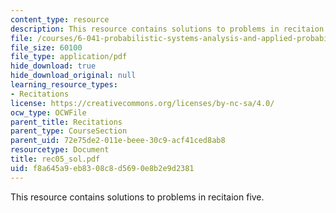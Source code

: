 ```yaml
---
content_type: resource
description: This resource contains solutions to problems in recitaion five.
file: /courses/6-041-probabilistic-systems-analysis-and-applied-probability-spring-2006/f8a645a9eb8308c8d5690e8b2e9d2381_rec05_sol.pdf
file_size: 60100
file_type: application/pdf
hide_download: true
hide_download_original: null
learning_resource_types:
- Recitations
license: https://creativecommons.org/licenses/by-nc-sa/4.0/
ocw_type: OCWFile
parent_title: Recitations
parent_type: CourseSection
parent_uid: 72e75de2-011e-beee-30c9-acf41ced8ab8
resourcetype: Document
title: rec05_sol.pdf
uid: f8a645a9-eb83-08c8-d569-0e8b2e9d2381
---
```

This resource contains solutions to problems in recitaion five.